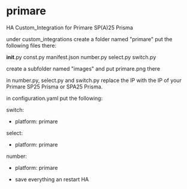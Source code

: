 # primare
HA Custom_Integration for Primare SP(A)25 Prisma

under custom_integrations create a folder named "primare"
put the following files there:

__init__.py
const.py
manifest.json
number.py
select.py
switch.py

create a subfolder named "images" and put primare.png there

in number.py, select.py and switch.py replace the IP with the IP of your Primare SP25 Prisma or SPA25 Prisma.

in configuration.yaml put the following:

switch:
  - platform: primare

select:
  - platform: primare

number:   
  - platform: primare

  - save everything an restart HA
